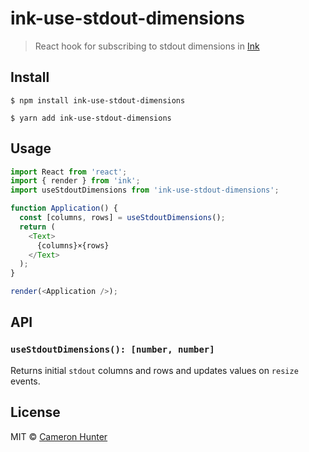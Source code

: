 # ink-use-stdout-dimensions

> React hook for subscribing to stdout dimensions in [Ink](https://github.com/vadimdemedes/ink)

## Install

```
$ npm install ink-use-stdout-dimensions
```

```
$ yarn add ink-use-stdout-dimensions
```

## Usage

```js
import React from 'react';
import { render } from 'ink';
import useStdoutDimensions from 'ink-use-stdout-dimensions';

function Application() {
  const [columns, rows] = useStdoutDimensions();
  return (
    <Text>
      {columns}×{rows}
    </Text>
  );
}

render(<Application />);
```

## API

### `useStdoutDimensions(): [number, number]`

Returns initial `stdout` columns and rows and updates values on `resize` events.

## License

MIT © [Cameron Hunter](https://cameronhunter.co.uk)
